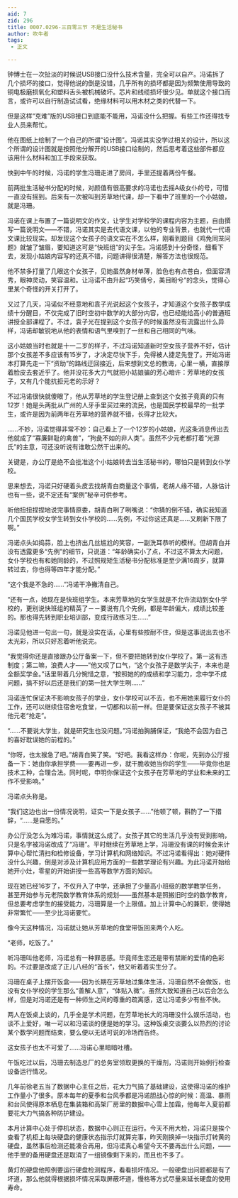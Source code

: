 ```yaml
---
aid: 7
zid: 296
title: 0007.0296-三百零三节 不是生活秘书
author: 吹牛者
tags: 
 - 正文

---
```




钟博士在一次扯淡的时候说USB接口没什么技术含量，完全可以自产。冯诺拆了几个损坏的接口，觉得他说的倒是没错，几乎所有的损坏都是因为频繁使用导致的铜电极磨损氧化和塑料舌头被机械破坏。芯片和线缆损坏很少见。单就这个接口而言，或许可以自行制造试试看，绝缘材料可以用木材之类的代替一下。

但是这样“克难”版的USB接口到底能不能用，冯诺没什么把握。有些工作还得找专业人员来帮忙。

他在图纸上绘制了一个自己的所谓“设计图”。冯诺其实没学过相关的设计，所以这个所谓的设计图就是按照他分解开的USB接口绘制的，然后思考着这些部件都应该用什么材料和加工手段来获取。

快到中午的时候，冯诺的学生冯珊走进了房间，手里还提着两份午餐。

前两批生活秘书分配的时候，对颜值有很高要求的冯诺也去摇A级女仆的号，可惜一直没有摇到。后来有一次被叫到芳草地代课，却一下看中了班里的一个小姑娘，就是冯珊。

冯诺在课上布置了一篇说明文的作文，让学生对学校学的课程内容为主题，自由撰写一篇说明文――不错，冯诺其实是去代语文课，以他的专业背景，也就代一代语文课比较现实。却发现这个女孩子的语文实在不怎么样，刚看到题目《鸡免同茏问题》就皱了皱眉，要知道这可是“快班组”的尖子生。冯诺感到十分奇怪，细看下去，发现小姑娘内容写的还真不错，问题讲得很清楚，解答方法也很规范。

他不禁多打量了几眼这个女孩子，见她虽然身材单薄，脸色也有点苍白，但面容清秀，眼神灵动，笑容温和。让冯诺不由升起“巧笑倩兮，美目盼兮”的念头，觉得心里某个奇怪的开关打开了。

又过了几天，冯诺似不经意地和袁子光说起这个女孩子，才知道这个女孩子数学成绩十分醒目，不仅完成了旧时空初中数学的大部分内容，也已经能给高小的普通班讲授全部课程了。不过，袁子光在提到这个女孩子的时候虽然没有流露出什么异样，冯诺却敏锐地从他的表情和语气里嗅到了一丝和自己相同的气味。

这小姑娘当时也就是十一二岁的样子，不过冯诺知道新时空女孩子营养不好，估计那个女孩差不多应该有15岁了，才决定尽快下手，免得被人捷足先登了。开始冯诺本打算先走一下“资助”的路线迂回接近，后来想到文总的教诲，心里一横，直接厚着脸皮去套近乎了。他并没花多大力气就把小姑娘骗的芳心暗许：芳草地的女孩子，又有几个能抗拒元老的示好？

不过冯诺很快就傻眼了，他从芳草地的学生登记册上查到这个女孩子竟真的只有12岁！她是头两批从广州的人牙手里买过来的流民，也是国民学校最早的一批学生，或许是因为前两年在芳草地的营养就不错，长得才比较大。

……不妙，冯诺觉得非常不妙：自己看上了一个12岁的小姑娘，光这条消息传出去他就成了“寡廉鲜耻的禽兽”，“狗彘不如的非人类”。虽然不少元老都打着“光源氏”的主意，可还没听说有谁敢公然干出来的。

关键是，办公厅是绝不会批准这个小姑娘转去当生活秘书的，哪怕只是转到女仆学校。

思来想去，冯诺只好硬着头皮去找胡青白商量这个事情，老胡人缘不错，人脉估计也有一些，说不定还有“案例”秘辛可供参考。

听他扭扭捏捏地说完事情原委，胡青白咧了咧嘴说：“你猜的倒不错，确实我知道几个国民学校女学生转到女仆学校的……先例，不过你这还真是……又刷新下限了啊。”

冯诺点头如捣蒜，脸上也挤出几丝尴尬的笑容，一副洗耳恭听的模样。但胡青白并没有透露更多“先例”的细节，只说道：“年龄确实小了点，不过这不算太大问题，女仆学校也有和她同龄的，不过照规矩生活秘书分配标准是至少满16周岁，就算转过去，你也得等四年才能分配。”

“这个我是不急的……”冯诺干净撇清自己。

“还有一点，她现在是快班组学生。本来芳草地的女学生就是不允许流动到女仆学校的，更别说快班组的精英了－－要说有几个先例，都是年龄偏大，成绩比较差的。那也得先转到职业培训部，变成行政练习生……”

冯诺见他进一句出一句，就是没实在话，心里有些按耐不住，但是这事说出去也不太光彩，所以只好忍着听他说完。

“我觉得你还是直接跟办公厅备案一下，但不要把她转到女仆学校了。第一这有违制度；第二嘛，浪费人才――”他又叹了口气，“这个女孩子是数学尖子，本来也是全额奖学金。”话里带着几分惋惜之意，“按照她的的成绩和学习能力，念中学不成问题，搞不好以后还是我们的第一批大学生咧……”

冯诺连忙保证决不影响女孩子的学业，女仆学校可以不去，也不用她来履行女仆的工作，还可以继续住宿舍吃食堂，一切都和以前一样。但是要保证这女孩子不被其他元老“抢走”。

“……不要说大学生，就是研究生也没问题。”冯诺拍胸脯保证，“我绝不会因为自己的喜好耽误她的前程的。”

“你呀，也太猴急了吧。”胡青白笑了笑。“好吧。我看这样办：你呢，先到办公厅报备一下：她由你承担学费――要再进一步，就干脆收她当你的学生――毕竟你也是技术工种，合理合法。同时呢，申明你保证这个女孩子在芳草地的学业和未来的工作不受影响。”

冯诺点头称是。

“我们这边也出一份情况说明，证实一下是女孩子……”他顿了顿，斟酌了一下措辞，“……是自愿的。”

办公厅没怎么为难冯诺，事情就这么成了。女孩子其它的生活几乎没有受到影响，只是名字被冯诺改成了“冯珊”。平时继续在芳草地上学，冯珊没有课的时候会来计算中心帮忙清扫和检修设备，学习计算机和网络知识。不过冯诺看得出：她对硬件没什么兴趣，倒是对涉及计算机应用方面的一些数学理论有兴趣。为此冯诺开始给她开小灶，零星的开始讲授一些高等数学方面的知识。

现在她已经16岁了，不仅升入了中学，还承担了少量高小班级的数学教学任务，甚至开始参与元老院数学教育体系的规划――虽然基本是照搬旧时空的数学教育，但总要考虑学生的接受能力，冯珊算是一个上限值。加上计算中心的兼职，使得她非常繁忙――至少比冯诺要忙。

像今天这种情况，冯诺就让她从芳草地的食堂带饭回来两个人吃。

“老师，吃饭了。”

听冯珊叫他老师，冯诺总有一种罪恶感。毕竟师生恋还是带有禁断的爱情的色彩的。不过要是改成了正儿八经的“首长”，他又听着着实生分了。

冯珊在桌子上摆开饭盒――因为长期在芳草地过集体生活，冯珊自然不会做饭，也没有女仆学校的学生那么“善解人意”，“体贴入微”。虽然大致知道自己以后会怎么样，但是对冯诺还是有一种师生之间的尊重的疏离感，这让冯诺多少有些不快。

两人在饭桌上谈的，几乎全是学术问题，在芳草地长大的冯珊没什么娱乐活动，也谈不上爱好，唯一可以和冯诺谈的便是她的学习。这种饭桌交谈要么以热烈的讨论某个数学问题而结束，要么便以无话可说的冷场而告终。

这女孩子也太不可爱了……冯诺心里暗暗吐槽。

午饭吃过以后，冯珊去制造总厂的总务室领取更换的干燥剂，冯诺则开始例行检查设备运行情况。

几年前徐老五当了数据中心主任之后，花大力气搞了基础建设，这使得冯诺的维护工作量小了很多。原本每年的夏季和台风季都是冯诺胆战心惊的时候：高温、暴雨和台风使得原本栖息在集装箱和高架厂房里的数据中心雪上加霜，他每年入夏前都要花大力气搞各种防护建设。

本月计算中心处于停机状态，数据中心则正在运行。今天不用大检，冯诺只是挨个查看了机柜上每块硬盘的健康状态指示灯就算完事，昨天刚换掉一块指示灯转黄的硬盘，虽然事后检测还能凑合再用，但冯诺真心希望今天不要再出什么问题，——他手里的备用硬盘还是取消了一组镜像剩下来的，而且也不多了。

黄灯的硬盘他照例要运行硬盘检测程序，看看损坏情况。一般硬盘出问题都是有了坏道，那么他就得根据损坏情况采取屏蔽坏道，慢格等方式尽量来延长硬盘的使用寿命。



